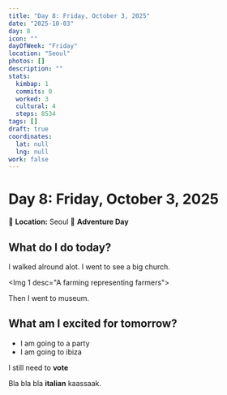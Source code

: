 ```yaml
---
title: "Day 8: Friday, October 3, 2025"
date: "2025-10-03"
day: 8
icon: ""
dayOfWeek: "Friday"
location: "Seoul"
photos: []
description: ""
stats:
  kimbap: 1
  commits: 0
  worked: 3
  cultural: 4
  steps: 8534
tags: []
draft: true
coordinates:
  lat: null
  lng: null
work: false
---
```

# Day 8: Friday, October 3, 2025

📍 **Location:** Seoul
🎒 **Adventure Day**

## What do I do today?

I walked alround alot. I went to see a big church. 

<Img 1 desc="A farming representing farmers">

Then I went to museum. 


## What am I excited for tomorrow?

- I am going to a party
- I am going to ibiza

I still need to **vote**

Bla bla bla __italian__ kaassaak.

